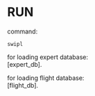 # RUN
command:  
```
swipl
```  

for loading expert database:  
[expert_db].  

for loading flight database:  
[flight_db].  
